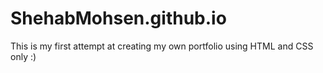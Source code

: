 # ShehabMohsen.github.io

This is my first attempt at creating my own portfolio using HTML and CSS only :)
